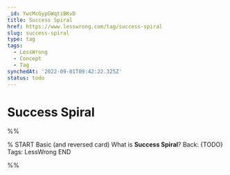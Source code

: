 ```yaml
---
_id: YwcMcGypGWqtiBKvD
title: Success Spiral
href: https://www.lesswrong.com/tag/success-spiral
slug: success-spiral
type: tag
tags:
  - LessWrong
  - Concept
  - Tag
synchedAt: '2022-09-01T09:42:22.325Z'
status: todo
---
```


# Success Spiral


%%

% START
Basic (and reversed card)
What is **Success Spiral**?
Back: {TODO}
Tags: LessWrong
END

%%
	
